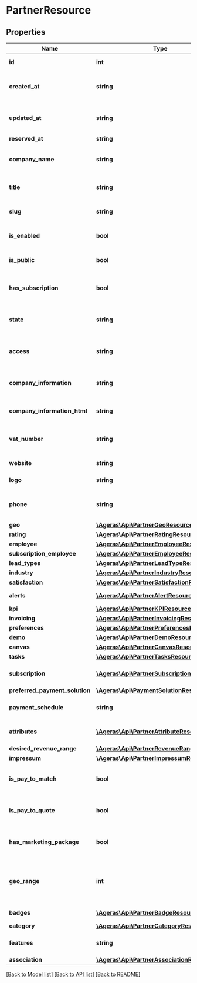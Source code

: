 # PartnerResource

## Properties
Name | Type | Description | Notes
------------ | ------------- | ------------- | -------------
**id** | **int** | The partner&#39;s id. | [optional] 
**created_at** | **string** | When was the partner created in the system. | [optional] 
**updated_at** | **string** | At what date was the partner last updated. | [optional] 
**reserved_at** | **string** | reserved at. | [optional] 
**company_name** | **string** | The company name of the partner. | [optional] 
**title** | **string** | Partner&#39;s title based on industry | [optional] 
**slug** | **string** | The slug for the given partner | [optional] 
**is_enabled** | **bool** | Has the partner been disabled. | [optional] [default to false]
**is_public** | **bool** | Is it a public partner | [optional] [default to false]
**has_subscription** | **bool** | Has the partner an active subscription. | [optional] [default to false]
**state** | **string** | What is the current state of the partner. | [optional] [default to 'unknown']
**access** | **string** | Access information regarding the partner. | [optional] 
**company_information** | **string** | Information regarding the partner company. | [optional] 
**company_information_html** | **string** | Formatted Company Information. | [optional] 
**vat_number** | **string** | Vat information about he company. | [optional] 
**website** | **string** | Website for the partner. | [optional] 
**logo** | **string** | Logo for the partner. | [optional] 
**phone** | **string** | Phone number to contact the partner. | [optional] 
**geo** | [**\Ageras\Api\PartnerGeoResource**](PartnerGeoResource.md) |  | [optional] 
**rating** | [**\Ageras\Api\PartnerRatingResource**](PartnerRatingResource.md) |  | [optional] 
**employee** | [**\Ageras\Api\PartnerEmployeeResource**](PartnerEmployeeResource.md) |  | [optional] 
**subscription_employee** | [**\Ageras\Api\PartnerEmployeeResource**](PartnerEmployeeResource.md) |  | [optional] 
**lead_types** | [**\Ageras\Api\PartnerLeadTypeResource[]**](PartnerLeadTypeResource.md) | Lead Types. | [optional] 
**industry** | [**\Ageras\Api\PartnerIndustryResource**](PartnerIndustryResource.md) |  | [optional] 
**satisfaction** | [**\Ageras\Api\PartnerSatisfactionResource**](PartnerSatisfactionResource.md) |  | [optional] 
**alerts** | [**\Ageras\Api\PartnerAlertResource[]**](PartnerAlertResource.md) | Partner Alerts. | [optional] 
**kpi** | [**\Ageras\Api\PartnerKPIResource**](PartnerKPIResource.md) |  | [optional] 
**invoicing** | [**\Ageras\Api\PartnerInvoicingResource**](PartnerInvoicingResource.md) |  | [optional] 
**preferences** | [**\Ageras\Api\PartnerPreferencesResource**](PartnerPreferencesResource.md) |  | [optional] 
**demo** | [**\Ageras\Api\PartnerDemoResource**](PartnerDemoResource.md) |  | [optional] 
**canvas** | [**\Ageras\Api\PartnerCanvasResource**](PartnerCanvasResource.md) |  | [optional] 
**tasks** | [**\Ageras\Api\PartnerTasksResource**](PartnerTasksResource.md) |  | [optional] 
**subscription** | [**\Ageras\Api\PartnerSubscriptionResource[]**](PartnerSubscriptionResource.md) | Partner subscription data | [optional] 
**preferred_payment_solution** | [**\Ageras\Api\PaymentSolutionResource**](PaymentSolutionResource.md) |  | [optional] 
**payment_schedule** | **string** | Partner payment schedule | [optional] [default to 'immediate']
**attributes** | [**\Ageras\Api\PartnerAttributeResource[]**](PartnerAttributeResource.md) | Attributes for the partner. | [optional] 
**desired_revenue_range** | [**\Ageras\Api\PartnerRevenueRangeResource**](PartnerRevenueRangeResource.md) |  | [optional] 
**impressum** | [**\Ageras\Api\PartnerImpressumResource**](PartnerImpressumResource.md) |  | [optional] 
**is_pay_to_match** | **bool** | Flag whether partner pays for matches | [optional] [default to false]
**is_pay_to_quote** | **bool** | Flag whether partner pays for quotes | [optional] [default to false]
**has_marketing_package** | **bool** | True, if this partner has a marketing package. | [optional] [default to false]
**geo_range** | **int** | Number of kilometres a partner is willing to travel for leads. | [optional] 
**badges** | [**\Ageras\Api\PartnerBadgeResource[]**](PartnerBadgeResource.md) | Badges for the partner. | [optional] 
**category** | [**\Ageras\Api\PartnerCategoryResource**](PartnerCategoryResource.md) |  | [optional] 
**features** | **string** | Partner Category Features. | [optional] 
**association** | [**\Ageras\Api\PartnerAssociationResource**](PartnerAssociationResource.md) |  | [optional] 

[[Back to Model list]](../README.md#documentation-for-models) [[Back to API list]](../README.md#documentation-for-api-endpoints) [[Back to README]](../README.md)


